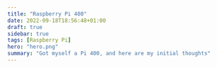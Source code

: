 ```yaml
---
title: "Raspberry Pi 400"
date: 2022-09-18T18:56:48+01:00
draft: true
sidebar: true
tags: [Raspberry Pi]
hero: "hero.png"
summary: "Got myself a Pi 400, and here are my initial thoughts"
---
```

